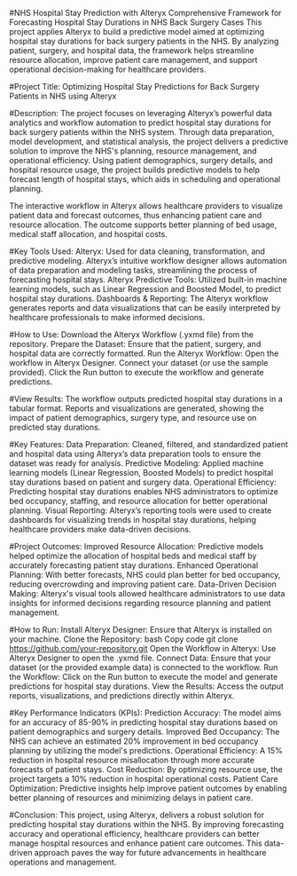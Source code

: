 #NHS Hospital Stay Prediction with Alteryx
Comprehensive Framework for Forecasting Hospital Stay Durations in NHS Back Surgery Cases
This project applies Alteryx to build a predictive model aimed at optimizing hospital stay durations for back surgery patients in the NHS. By analyzing patient, surgery, and hospital data, the framework helps streamline resource allocation, improve patient care management, and support operational decision-making for healthcare providers.

#Project Title:
Optimizing Hospital Stay Predictions for Back Surgery Patients in NHS using Alteryx

#Description:
The project focuses on leveraging Alteryx’s powerful data analytics and workflow automation to predict hospital stay durations for back surgery patients within the NHS system. Through data preparation, model development, and statistical analysis, the project delivers a predictive solution to improve the NHS's planning, resource management, and operational efficiency. Using patient demographics, surgery details, and hospital resource usage, the project builds predictive models to help forecast length of hospital stays, which aids in scheduling and operational planning.

The interactive workflow in Alteryx allows healthcare providers to visualize patient data and forecast outcomes, thus enhancing patient care and resource allocation. The outcome supports better planning of bed usage, medical staff allocation, and hospital costs.

#Key Tools Used:
Alteryx: Used for data cleaning, transformation, and predictive modeling. Alteryx’s intuitive workflow designer allows automation of data preparation and modeling tasks, streamlining the process of forecasting hospital stays.
Alteryx Predictive Tools: Utilized built-in machine learning models, such as Linear Regression and Boosted Model, to predict hospital stay durations.
Dashboards & Reporting: The Alteryx workflow generates reports and data visualizations that can be easily interpreted by healthcare professionals to make informed decisions.

#How to Use:
Download the Alteryx Workflow (.yxmd file) from the repository.
Prepare the Dataset: Ensure that the patient, surgery, and hospital data are correctly formatted.
Run the Alteryx Workflow:
Open the workflow in Alteryx Designer.
Connect your dataset (or use the sample provided).
Click the Run button to execute the workflow and generate predictions.

#View Results:
The workflow outputs predicted hospital stay durations in a tabular format.
Reports and visualizations are generated, showing the impact of patient demographics, surgery type, and resource use on predicted stay durations.

#Key Features:
Data Preparation: Cleaned, filtered, and standardized patient and hospital data using Alteryx’s data preparation tools to ensure the dataset was ready for analysis.
Predictive Modeling: Applied machine learning models (Linear Regression, Boosted Models) to predict hospital stay durations based on patient and surgery data.
Operational Efficiency: Predicting hospital stay durations enables NHS administrators to optimize bed occupancy, staffing, and resource allocation for better operational planning.
Visual Reporting: Alteryx’s reporting tools were used to create dashboards for visualizing trends in hospital stay durations, helping healthcare providers make data-driven decisions.

#Project Outcomes:
Improved Resource Allocation: Predictive models helped optimize the allocation of hospital beds and medical staff by accurately forecasting patient stay durations.
Enhanced Operational Planning: With better forecasts, NHS could plan better for bed occupancy, reducing overcrowding and improving patient care.
Data-Driven Decision Making: Alteryx's visual tools allowed healthcare administrators to use data insights for informed decisions regarding resource planning and patient management.

#How to Run:
Install Alteryx Designer: Ensure that Alteryx is installed on your machine.
Clone the Repository:
bash
Copy code
git clone https://github.com/your-repository.git
Open the Workflow in Alteryx: Use Alteryx Designer to open the .yxmd file.
Connect Data: Ensure that your dataset (or the provided example data) is connected to the workflow.
Run the Workflow: Click on the Run button to execute the model and generate predictions for hospital stay durations.
View the Results: Access the output reports, visualizations, and predictions directly within Alteryx.

#Key Performance Indicators (KPIs):
Prediction Accuracy: The model aims for an accuracy of 85-90% in predicting hospital stay durations based on patient demographics and surgery details.
Improved Bed Occupancy: The NHS can achieve an estimated 20% improvement in bed occupancy planning by utilizing the model's predictions.
Operational Efficiency: A 15% reduction in hospital resource misallocation through more accurate forecasts of patient stays.
Cost Reduction: By optimizing resource use, the project targets a 10% reduction in hospital operational costs.
Patient Care Optimization: Predictive insights help improve patient outcomes by enabling better planning of resources and minimizing delays in patient care.

#Conclusion:
This project, using Alteryx, delivers a robust solution for predicting hospital stay durations within the NHS. By improving forecasting accuracy and operational efficiency, healthcare providers can better manage hospital resources and enhance patient care outcomes. This data-driven approach paves the way for future advancements in healthcare operations and management.
